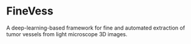 # FineVess
A deep-learning-based framework for fine and automated extraction of tumor vessels from light microscope 3D images.
